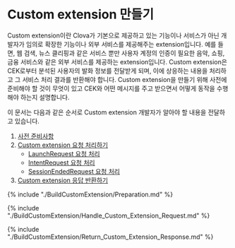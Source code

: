 # Custom extension 만들기

Custom extension이란 Clova가 기본으로 제공하고 있는 기능이나 서비스가 아닌 개발자가 임의로 확장한 기능이나 외부 서비스를 제공해주는 extension입니다. 예를 들면, 웹 검색, 뉴스 클리핑과 같은 서비스 뿐만 사용자 계정의 인증이 필요한 음악, 쇼핑, 금융 서비스와 같은 외부 서비스를 제공하는 extension입니다. Custom extension은 CEK로부터 분석된 사용자의 발화 정보를 전달받게 되며, 이에 상응하는 내용을 처리하고 그 서비스 처리 결과를 반환해야 합니다. Custom extension을 만들기 위해 사전에 준비해야 할 것이 무엇이 있고 CEK와 어떤 메시지를 주고 받으면서 어떻게 동작을 수행해야 하는지 설명합니다.

이 문서는 다음과 같은 순서로 Custom extension 개발자가 알아야 할 내용을 전달하고 있습니다.

1. [사전 준비사항](#Preparation)
2. [Custom extension 요청 처리하기](#HandleCustomExtensionRequest)
   * [LaunchRequest 요청 처리](#HandleLaunchRequest)
   * [IntentRequest 요청 처리](#HandleIntentRequest)
   * [SessionEndedRequest 요청 처리](#HandleSessionEndedRequest)
3. [Custom extension 응답 반환하기](#ReturnCustomExtensionResponse)

{% include "./BuildCustomExtension/Preparation.md" %}

{% include "./BuildCustomExtension/Handle_Custom_Extension_Request.md" %}

{% include "./BuildCustomExtension/Return_Custom_Extension_Response.md" %}
